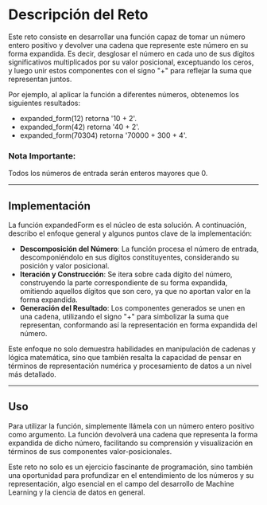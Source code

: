 # Descripción del Reto

Este reto consiste en desarrollar una función capaz de tomar un número entero positivo y devolver una cadena que represente este número en su forma expandida. Es decir, desglosar el número en cada uno de sus dígitos significativos multiplicados por su valor posicional, exceptuando los ceros, y luego unir estos componentes con el signo "+" para reflejar la suma que representan juntos.

Por ejemplo, al aplicar la función a diferentes números, obtenemos los siguientes resultados:

* expanded_form(12) retorna '10 + 2'.
* expanded_form(42) retorna '40 + 2'.
* expanded_form(70304) retorna '70000 + 300 + 4'.

  
### Nota Importante:

Todos los números de entrada serán enteros mayores que 0.

---

## Implementación

La función expandedForm es el núcleo de esta solución. A continuación, describo el enfoque general y algunos puntos clave de la implementación:

* **Descomposición del Número**: La función procesa el número de entrada, descomponiéndolo en sus dígitos constituyentes, considerando su posición y valor posicional.
* **Iteración y Construcción**: Se itera sobre cada dígito del número, construyendo la parte correspondiente de su forma expandida, omitiendo aquellos dígitos que son cero, ya que no aportan valor en la forma expandida.
* **Generación del Resultado**: Los componentes generados se unen en una cadena, utilizando el signo "+" para simbolizar la suma que representan, conformando así la representación en forma expandida del número.

Este enfoque no solo demuestra habilidades en manipulación de cadenas y lógica matemática, sino que también resalta la capacidad de pensar en términos de representación numérica y procesamiento de datos a un nivel más detallado.

---

## Uso

Para utilizar la función, simplemente llámela con un número entero positivo como argumento. La función devolverá una cadena que representa la forma expandida de dicho número, facilitando su comprensión y visualización en términos de sus componentes valor-posicionales.

Este reto no solo es un ejercicio fascinante de programación, sino también una oportunidad para profundizar en el entendimiento de los números y su representación, algo esencial en el campo del desarrollo de Machine Learning y la ciencia de datos en general.
